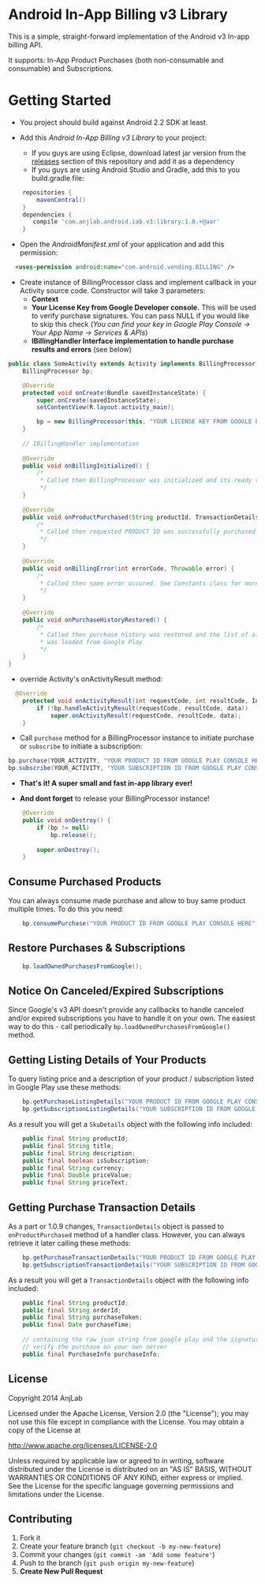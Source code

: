Android In-App Billing v3 Library
=======================

This is a simple, straight-forward implementation of the Android v3 In-app billing API.

It supports: In-App Product Purchases (both non-consumable and consumable) and Subscriptions.

Getting Started
===============

* You project should build against Android 2.2 SDK at least.

* Add this *Android In-App Billing v3 Library* to your project:
  - If you guys are using Eclipse, download latest jar version from the [releases](https://github.com/anjlab/android-inapp-billing-v3/releases) section of this repository and add it as a dependency
  - If you guys are using Android Studio and Gradle, add this to you build.gradle file:
```groovy
    repositories {
        mavenCentral()
    }
    dependencies {
       compile 'com.anjlab.android.iab.v3:library:1.0.+@aar'
    }
```

* Open the *AndroidManifest.xml* of your application and add this permission:
```xml
  <uses-permission android:name="com.android.vending.BILLING" />
```
* Create instance of BillingProcessor class and implement callback in your Activity source code. Constructor will take 3 parameters:
  - **Context**
  - **Your License Key from Google Developer console.** This will be used to verify purchase signatures. You can pass NULL if you would like to skip this check (*You can find your key in Google Play Console -> Your App Name -> Services & APIs*)
  - **IBillingHandler Interface implementation to handle purchase results and errors** (see below)
```java
public class SomeActivity extends Activity implements BillingProcessor.IBillingHandler {
	BillingProcessor bp;

	@Override
	protected void onCreate(Bundle savedInstanceState) {
		super.onCreate(savedInstanceState);
		setContentView(R.layout.activity_main);

		bp = new BillingProcessor(this, "YOUR LICENSE KEY FROM GOOGLE PLAY CONSOLE HERE", this);
	}
	
	// IBillingHandler implementation
	
	@Override
	public void onBillingInitialized() {
		/*
		 * Called then BillingProcessor was initialized and its ready to purchase 
		 */
	}
	
	@Override
	public void onProductPurchased(String productId, TransactionDetails details) {
		/*
		 * Called then requested PRODUCT ID was successfully purchased
		 */
	}
	
	@Override
	public void onBillingError(int errorCode, Throwable error) {
		/*
		 * Called then some error occured. See Constants class for more details
		 */
	}
	
	@Override
	public void onPurchaseHistoryRestored() {
		/*
		 * Called then purchase history was restored and the list of all owned PRODUCT ID's 
		 * was loaded from Google Play
		 */
	}
}
```

* override Activity's onActivityResult method:
```java
  @Override
	protected void onActivityResult(int requestCode, int resultCode, Intent data) {
		if (!bp.handleActivityResult(requestCode, resultCode, data))
			super.onActivityResult(requestCode, resultCode, data);
	}
```

* Call `purchase` method for a BillingProcessor instance to initiate purchase or `subscribe` to initiate a subscription:
```java
bp.purchase(YOUR_ACTIVITY, "YOUR PRODUCT ID FROM GOOGLE PLAY CONSOLE HERE");
bp.subscribe(YOUR_ACTIVITY, "YOUR SUBSCRIPTION ID FROM GOOGLE PLAY CONSOLE HERE");
```
* **That's it! A super small and fast in-app library ever!**

* **And dont forget**
 to release your BillingProcessor instance! 
```java
	@Override
	public void onDestroy() {
		if (bp != null) 
			bp.release();
		
		super.onDestroy();
	}
```

Consume Purchased Products
--------------------------
You can always consume made purchase and allow to buy same product multiple times. To do this you need:
```java
	bp.consumePurchase("YOUR PRODUCT ID FROM GOOGLE PLAY CONSOLE HERE");
```

Restore Purchases & Subscriptions
--------------------------
```java
	bp.loadOwnedPurchasesFromGoogle();
```

Notice On Canceled/Expired Subscriptions
--------------------------
Since Google's v3 API doesn't provide any callbacks to handle canceled and/or expired subscriptions you have to handle it on your own.
The easiest way to do this - call periodically `bp.loadOwnedPurchasesFromGoogle()` method.

Getting Listing Details of Your Products
--------------------------
To query listing price and a description of your product / subscription listed in Google Play use these methods:

```java
    bp.getPurchaseListingDetails("YOUR PRODUCT ID FROM GOOGLE PLAY CONSOLE HERE");
    bp.getSubscriptionListingDetails("YOUR SUBSCRIPTION ID FROM GOOGLE PLAY CONSOLE HERE");
```

As a result you will get a `SkuDetails` object with the following info included:

```java
    public final String productId;
    public final String title;
    public final String description;
    public final boolean isSubscription;
    public final String currency;
    public final Double priceValue;
    public final String priceText;
```

Getting Purchase Transaction Details
--------------------------
As a part or 1.0.9 changes, `TransactionDetails` object is passed to `onProductPurchased` method of a handler class.
However, you can always retrieve it later calling these methods:

```java
    bp.getPurchaseTransactionDetails("YOUR PRODUCT ID FROM GOOGLE PLAY CONSOLE HERE");
    bp.getSubscriptionTransactionDetails("YOUR SUBSCRIPTION ID FROM GOOGLE PLAY CONSOLE HERE");
```

As a result you will get a `TransactionDetails` object with the following info included:

```java
    public final String productId;
    public final String orderId;
    public final String purchaseToken;
    public final Date purchaseTime;
    
    // containing the raw json string from google play and the signature to
    // verify the purchase on your own server
    public final PurchaseInfo purchaseInfo;
```

## License

Copyright 2014 AnjLab

Licensed under the Apache License, Version 2.0 (the "License");
you may not use this file except in compliance with the License.
You may obtain a copy of the License at

   http://www.apache.org/licenses/LICENSE-2.0

Unless required by applicable law or agreed to in writing, software
distributed under the License is distributed on an "AS IS" BASIS,
WITHOUT WARRANTIES OR CONDITIONS OF ANY KIND, either express or implied.
See the License for the specific language governing permissions and
limitations under the License.

## Contributing

1. Fork it
2. Create your feature branch (`git checkout -b my-new-feature`)
3. Commit your changes (`git commit -am 'Add some feature'`)
4. Push to the branch (`git push origin my-new-feature`)
5. **Create New Pull Request**
